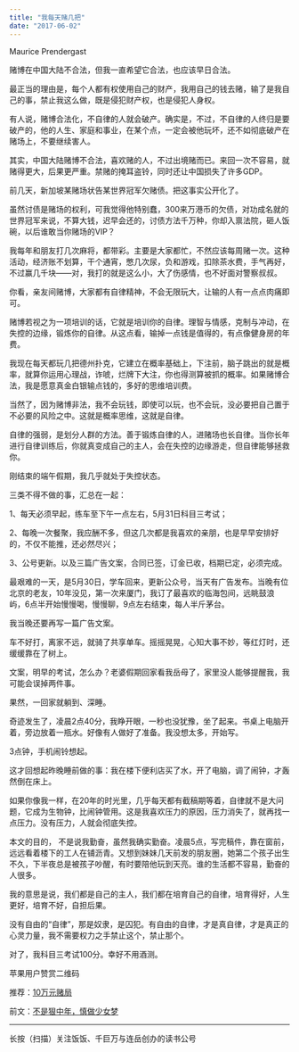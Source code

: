 ```yaml
---
title: "我每天赌几把"
date: "2017-06-02"
---
```


Maurice Prendergast

赌博在中国大陆不合法，但我一直希望它合法，也应该早日合法。

最正当的理由是，每个人都有权使用自己的财产，我用自己的钱去赌，输了是我自己的事，禁止我这么做，既是侵犯财产权，也是侵犯人身权。

有人说，赌博合法化，不自律的人就会破产。确实是，不过，不自律的人终归是要破产的，他的人生、家庭和事业，在某个点，一定会被他玩坏，还不如彻底破产在赌场上，不要继续害人。

其实，中国大陆赌博不合法，喜欢赌的人，不过出境赌而已。来回一次不容易，就赌得更大，后果更严重。禁赌的掩耳盗铃，同时还让中国损失了许多GDP。

前几天，新加坡某赌场状告某世界冠军欠赌债。把这事实公开化了。

虽然讨债是赌场的权利，可我觉得他特别蠢，300来万港币的欠债，对功成名就的世界冠军来说，不算大钱，迟早会还的，讨债方法千万种，你却入禀法院，砸人饭碗，以后谁敢当你赌场的VIP？

我每年和朋友打几次麻将，都带彩。主要是大家都忙，不然应该每周赌一次。这种活动，经济账不划算，干个通宵，憋几次尿，负和游戏，扣除茶水费，手气再好，不过赢几千块——对，我打的就是这么小，大了伤感情，也不好面对警察叔叔。

你看，亲友间赌博，大家都有自律精神，不会无限玩大，让输的人有一点点肉痛即可。

赌博若视之为一项培训的话，它就是培训你的自律。理智与情感，克制与冲动，在失控的边缘，锻炼你的自律。从这点看，输掉一点钱是值得的，有点像健身房的年费。

我现在每天都玩几把德州扑克，它建立在概率基础上，下注前，脑子跳出的就是概率，就算你运用心理战，诈唬，烂牌下大注，你也得测算被抓的概率。如果赌博合法，我是愿意真金白银输点钱的，多好的思维培训费。

当然了，因为赌博非法，我不会玩钱，即使可以玩，也不会玩，没必要把自己置于不必要的风险之中。这就是概率思维，这就是自律。

自律的强弱，是划分人群的方法。善于锻炼自律的人，进赌场也长自律。当你长年进行自律训练后，你就真变成自己的主人，会在失控的边缘游走，但自律能够拯救你。

刚结束的端午假期，我几乎就处于失控状态。

三类不得不做的事，汇总在一起：

1、每天必须早起，练车至下午一点左右，5月31日科目三考试；

2、每晚一次餐聚，我应酬不多，但这几次都是我喜欢的亲朋，也是早早安排好的，不仅不能推，还必然尽兴；

3、公号更新。以及三篇广告文案，合同已签，订金已收，档期已定，必须完成。

最艰难的一天，是5月30日，学车回来，更新公众号，当天有广告发布。当晚有位北京的老友，10年没见，第一次来厦门，我订了最喜欢的临海包间，远眺鼓浪屿，6点半开始慢慢喝，慢慢聊，9点左右结束，每人半斤茅台。

我当晚还要再写一篇广告文案。

车不好打，离家不远，就骑了共享单车。摇摇晃晃，心知大事不妙，等红灯时，还缓缓靠在了树上。

文案，明早的考试，怎么办？老婆假期回家看我岳母了，家里没人能够提醒我，我可能会误掉两件事。

果然，一回家就躺到、深睡。

奇迹发生了，凌晨2点40分，我睁开眼，一秒也没犹豫，坐了起来。书桌上电脑开着，旁边放着一瓶水。好像有人做好了准备。我没想太多，开始写。

3点钟，手机闹铃想起。

这才回想起昨晚睡前做的事：我在楼下便利店买了水，开了电脑，调了闹钟，才轰然倒在床上。

如果你像我一样，在20年的时光里，几乎每天都有截稿期等着，自律就不是大问题，它成为生物钟，比闹钟管用。这是我喜欢压力的原因，压力消失了，就再找一点压力。没有压力，人就会彻底失控。

本文的目的， 不是说我勤奋，虽然我确实勤奋。凌晨5点，写完稿件，靠在窗前，远远看着楼下的工人在铺沥青。又想到妹妹几天前发的朋友圈，她第二个孩子出生不久，下半夜总是被孩子吵醒，有时要陪他玩到天亮。谁的生活都不容易，勤奋的人很多。

我的意思是说，我们都是自己的主人，我们都在培育自己的自律，培育得好，人生更好，培育不好，自担后果。

没有自由的“自律”，那是奴隶，是囚犯。有自由的自律，才是真自律，才是真正的心灵力量，我不需要权力之手禁止这个，禁止那个。

对了，我科目三考试100分。幸好不用酒测。

苹果用户赞赏二维码

推荐：[10万元赌局](http://mp.weixin.qq.com/s?__biz=MjM5NDU0Mjk2MQ==&mid=2651622883&idx=1&sn=034ac0151b62db25d40d870efb7ee1ad&chksm=bd7e09fd8a0980ebaa7fa232467b8251564f3a68959975c0ae70929d81dc9dff206b72b68f18&scene=21#wechat_redirect)

前文：[不是狠中年，慎做少女梦](http://mp.weixin.qq.com/s?__biz=MjM5NDU0Mjk2MQ==&mid=2651623109&idx=1&sn=89d83bfb8de8d6a59ce8028740d6d87b&chksm=bd7e0adb8a0983cd9235df3584ffab1ecdfee89255d0301624c2c200de6136613bc62a52bf62&scene=21#wechat_redirect)

* * *

长按（扫描）关注饭饭、千巨万与连岳创办的读书公号

